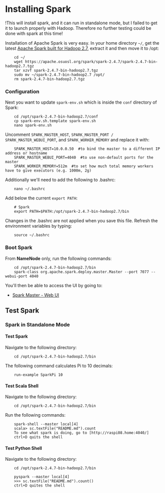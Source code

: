 # Installing Spark

!This will install spark, and it can run in standalone mode, but I failed to get it to launch properly with Hadoop. Therefore no further testing could be done with spark at this time!


Installation of Apache Spark is very easy. In your home directory `~/`, get the latest [Apache Spark built for Hadoop 2.7](https://spark.apache.org/downloads.html), extract it and then move it to /opt:
```console
    cd ~/
    wget https://apache.osuosl.org/spark/spark-2.4.7/spark-2.4.7-bin-hadoop2.7.tgz
    tar xzvf spark-2.4.7-bin-hadoop2.7.tgz
    sudo mv ~/spark-2.4.7-bin-hadoop2.7 /opt/
    rm spark-2.4.7-bin-hadoop2.7.tgz
```

### Configuration

Next you want to update `spark-env.sh` which is inside the `conf` directory of Spark:
```console
    cd /opt/spark-2.4.7-bin-hadoop2.7/conf
    cp spark-env.sh.template spark-env.sh
    nano spark-env.sh
```

Uncomment `SPARK_MASTER_HOST`, `SPARK_MASTER_PORT / SPARK_MASTER_WEBUI_PORT`, and `SPARK_WORKER_MEMORY` and replace it with:

```console
    SPARK_MASTER_HOST=10.0.0.50  #to bind the master to a different IP address or hostname
    SPARK_MASTER_WEBUI_PORT=4040  #to use non-default ports for the master
    SPARK_WORKER_MEMORY=512m  #to set how much total memory workers have to give executors (e.g. 1000m, 2g)
```

Additionally we'll need to add the following to .bashrc:
```console
    nano ~/.bashrc
```

Add below the current `export PATH`:
```console
    # Spark
    export PATH=$PATH:/opt/spark-2.4.7-bin-hadoop2.7/bin
```

Changes in the .bashrc are not applied when you save this file. Refresh the environment variables by typing:
```console
    source ~/.bashrc
```

### Boot Spark

From **NameNode** only, run the following commands:
```console
    cd /opt/spark-2.4.7-bin-hadoop2.7/bin
    spark-class org.apache.spark.deploy.master.Master --port 7077 --webui-port 4040
```

You'll then be able to access the UI by going to:

- [Spark Master - Web UI](http://192.168.1.58:4040/)


## Test Spark

### Spark in Standalone Mode

#### Test Spark

Navigate to the following directory:
```console
    cd /opt/spark-2.4.7-bin-hadoop2.7/bin
```

The following command calculates Pi to 10 decimals:
```console
    run-example SparkPi 10
```

#### Test Scala Shell

Navigate to the following directory:
```console
    cd /opt/spark-2.4.7-bin-hadoop2.7/bin
```

Run the following commands:
```console
    spark-shell --master local[4]
    scala> sc.textFile("README.md").count
    To see what spark is doing, go to [http://raspi08.home:4040/]
    ctrl+D quits the shell
```

#### Test Python Shell

Navigate to the following directory:
```console
    cd /opt/spark-2.4.7-bin-hadoop2.7/bin

    pyspark --master local[4]
    >>> sc.textFile("README.md").count()
    ctrl+D quites the shell
```
